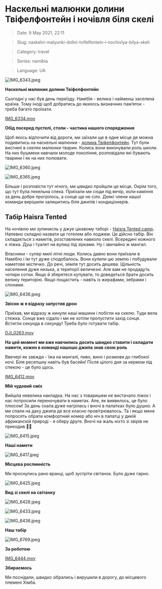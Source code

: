 # Наскельні малюнки долини Твіфелфонтейн і ночівля біля скелі

> Date: 9 May 2021, 22:11

> Slug: naskelni-malyunki-dolini-tvifelfontein-i-nochivlya-bilya-skeli

> Category: travel

> Series: namibia

> Language: UA

![IMG_6343.jpeg](https://res.craft.do/user/full/b5a256f3-51ff-c8e5-10fe-9343b6a0451d/doc/C18B24EA-5FE8-4D35-AB35-759D07B1569B/69C88F6C-ACD4-4707-97C7-68B8A7596883_2/IMG_6343.jpeg)

**Наскельні малюник долини Твіфелфонтейн**

Сьогодні у нас був день переїзду. Намібія - велика і найменш заселена країна. Тому іноді щоб добратись до якихось визначних пам’яток - треба багато проїхати.

[IMG_6334.mov](https://res.craft.do/user/full/b5a256f3-51ff-c8e5-10fe-9343b6a0451d/DED9C809-C4EE-4F59-B4E2-AF7C043F6D0F_2/HSyNCeYEeZ2IVwQyp1TknX4YlSha32fdlmaIfXPPfxgz/IMG_6334.mov)

**Обід посеред пустелі, столи - частина нашого спорядження**

Щоб якось відпочити від дороги, ми заїхали ще в одне місце де можна подивитись на наскельні малюнки - [долина Твіфелфонтейн](https://goo.gl/maps/yBAa8BFV15E4ipoH7). Тут були висічені в скелях малюнки тварин. Колись вони виконували роль школи. На них бушмени навчали молоде покоління, розповідали які бувають тварини і як на них полювати.

![IMG_6360.jpeg](https://res.craft.do/user/full/b5a256f3-51ff-c8e5-10fe-9343b6a0451d/doc/C18B24EA-5FE8-4D35-AB35-759D07B1569B/572726E9-1200-4A82-BBE8-F4C81745AFCA_2/IMG_6360.jpeg)

![IMG_6365.jpeg](https://res.craft.do/user/full/b5a256f3-51ff-c8e5-10fe-9343b6a0451d/doc/C18B24EA-5FE8-4D35-AB35-759D07B1569B/3B4DDAEB-B17B-4881-A72E-B58ABB56FB56_2/IMG_6365.jpeg)

Більше і розповісти тут нічого, ми швидко пройшли це місце. Окрім того, що тут була пекельна спека. Приїхали ми сюди під вечір, коли каміння за день добре прогрілось, а сонце ще не сіло. Деякі члени нашої команди вирішили залишитись біля джипів і кондиціонерів.

## Табір Haisra Tented

На ночівлю ми зупинисль у джуе цікавому таборі - [Haisra Tented camp](https://goo.gl/maps/JcipRCPqywQULdRX6)**.** Напевно складно назвати це готелем або лоджем. Це дійсно табір. Він складається з наметів, розставлених навколо скелі. Всередині кожного є ліжка. Душ і туалет на вулиці під зірками. Ну і звичайно ж мангал.

Власники - супер милі літні люди. Колись давно вони приїхали в Намібію і їм тут дуже сподобалось. Вони купили цю землю і побудували наметове містечко. До речі, земля тут досить дешева. Щільність населення дуже низька, а території величезні. Але вам не продадуть чотири сотки. Якщо й зберетеся купувати, то доведеться брати досить велику територію. Якщо пощастить - навіть із жирафами, зебрами і слонами.

![IMG_6436.jpeg](https://res.craft.do/user/full/b5a256f3-51ff-c8e5-10fe-9343b6a0451d/doc/420306F6-A9A0-4A3E-912E-EFAA31481BFE/246D2B54-A3F6-4B5B-837D-6B565866728A_2/IMG_6436.jpeg)

**Звісно ж я відразу запустив дрон**

Приїхав, ми відразу ж кинули наші машини і побігли на скелю. Туди вела стежка. Сонце вже сідало і ми не хотіли пропустити захід сонця. Встигли секунда в секунду! Треба було готувати табір.

[DJI_0263.mov](https://res.craft.do/user/full/b5a256f3-51ff-c8e5-10fe-9343b6a0451d/0E2F0BC2-35CA-4F94-9787-AFDDDEA5120D_2/mUZ0Zly29TLn3QD0tkw6jM2td34eXZcay1jTDyIC9CYz/DJI_0263.mov)

**На цей момент ми вже навчились досить швидко ставити і складати намети, кожен в команді нашошо джипа знав свою роль**

Ввечері як завжди - їжа на мангалі, пиво, вино і розмови до глибокої ночі. Біля ресепшну навіть був басейн! Після цілого дня за кермом під спекою - це було щось.

[IMG_6412.mov](https://res.craft.do/user/full/b5a256f3-51ff-c8e5-10fe-9343b6a0451d/CD09B770-4AEC-4A41-9560-CC60CD37CAB0_2/pNIXvz0JNq90tb6fRyHexWkOaWmQi23qr8c5ADy5iA4z/IMG_6412.mov)

**Мій чудовий сміх**

Вийшла невелика накладка. На нас з товаришем не вистачало ліжок і нас попросили переночувати в наметах. Але, як виявилось, це було плюсом! За день скала дуже нагрілась і вночі в палатках було душно. А ми спали на даху джипа де все класно провітрювалось. Та і якщо мене попросять обрати комфортний номер або ніч в палатці у дикій африканскій природі - я оберу друге. Вночі на жаль ніхто зі звірів не приходив 🤷‍♂️

![IMG_6415.jpeg](https://res.craft.do/user/full/b5a256f3-51ff-c8e5-10fe-9343b6a0451d/doc/420306F6-A9A0-4A3E-912E-EFAA31481BFE/821A1946-0785-4D6A-B61F-79F732AF2477_2/IMG_6415.jpeg)

**Наші намети**

![IMG_6417.jpeg](https://res.craft.do/user/full/b5a256f3-51ff-c8e5-10fe-9343b6a0451d/doc/420306F6-A9A0-4A3E-912E-EFAA31481BFE/2CCCBDCF-1E4D-468B-B2C2-3B3304A7E291_2/IMG_6417.jpeg)

**Місцева рослинність**

Ми проснулись рано вранці, щоб зустріти світанок. Було дуже гарно.

![IMG_6425.jpeg](https://res.craft.do/user/full/b5a256f3-51ff-c8e5-10fe-9343b6a0451d/doc/420306F6-A9A0-4A3E-912E-EFAA31481BFE/EEF80809-DE94-45CB-9C24-F7E9EAB74D42_2/IMG_6425.jpeg)

**Вид зі скелі на світанку**

![IMG_6428.jpeg](https://res.craft.do/user/full/b5a256f3-51ff-c8e5-10fe-9343b6a0451d/doc/420306F6-A9A0-4A3E-912E-EFAA31481BFE/71763812-4972-4233-A0CB-41D62D2295CD_2/IMG_6428.jpeg)

![IMG_6433.jpeg](https://res.craft.do/user/full/b5a256f3-51ff-c8e5-10fe-9343b6a0451d/doc/420306F6-A9A0-4A3E-912E-EFAA31481BFE/3A586F5D-D402-41D4-9386-4BF947AE905D_2/IMG_6433.jpeg)

![IMG_6436.jpeg](https://res.craft.do/user/full/b5a256f3-51ff-c8e5-10fe-9343b6a0451d/9B871248-FE4D-4806-AAD5-D8D944E54816_2/t00IS2Cz6iNIyJjTKjY8XAzfW7YBXABeolNnx2oCGaoz/IMG_6436.jpeg)

**Наш табір**

![IMG_6769.jpeg](https://res.craft.do/user/full/b5a256f3-51ff-c8e5-10fe-9343b6a0451d/doc/420306F6-A9A0-4A3E-912E-EFAA31481BFE/A8096269-E745-46A6-B934-D1DF76210850_2/IMG_6769.jpeg)

**За роботою**

[IMG_6444.mov](https://res.craft.do/user/full/b5a256f3-51ff-c8e5-10fe-9343b6a0451d/BFF3F92B-937B-4A30-8292-07BE2B304A0D_2/rluA33a9r81VUDasJEJT82rJobiPgnxjcIY8KpJ758Uz/IMG_6444.mov)

**Збираємось**

Ми поснідали, швидко зібрались і вирушили в дорогу, до місцевого племені Хімба.


